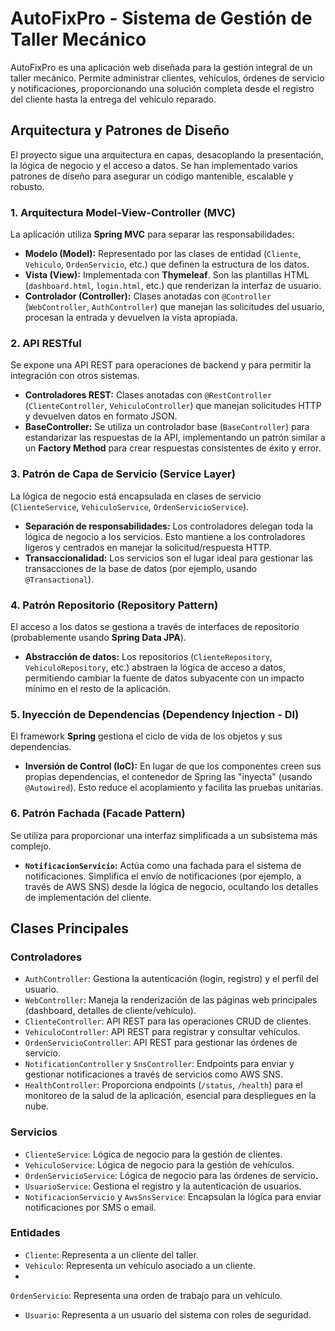 # AutoFixPro - Sistema de Gestión de Taller Mecánico

AutoFixPro es una aplicación web diseñada para la gestión integral de un taller mecánico. Permite administrar clientes, vehículos, órdenes de servicio y notificaciones, proporcionando una solución completa desde el registro del cliente hasta la entrega del vehículo reparado.

## Arquitectura y Patrones de Diseño

El proyecto sigue una arquitectura en capas, desacoplando la presentación, la lógica de negocio y el acceso a datos. Se han implementado varios patrones de diseño para asegurar un código mantenible, escalable y robusto.

### 1. Arquitectura Model-View-Controller (MVC)

La aplicación utiliza **Spring MVC** para separar las responsabilidades:

-   **Modelo (Model):** Representado por las clases de entidad (`Cliente`, `Vehiculo`, `OrdenServicio`, etc.) que definen la estructura de los datos.
-   **Vista (View):** Implementada con **Thymeleaf**. Son las plantillas HTML (`dashboard.html`, `login.html`, etc.) que renderizan la interfaz de usuario.
-   **Controlador (Controller):** Clases anotadas con `@Controller` (`WebController`, `AuthController`) que manejan las solicitudes del usuario, procesan la entrada y devuelven la vista apropiada.

### 2. API RESTful

Se expone una API REST para operaciones de backend y para permitir la integración con otros sistemas.

-   **Controladores REST:** Clases anotadas con `@RestController` (`ClienteController`, `VehiculoController`) que manejan solicitudes HTTP y devuelven datos en formato JSON.
-   **BaseController:** Se utiliza un controlador base (`BaseController`) para estandarizar las respuestas de la API, implementando un patrón similar a un **Factory Method** para crear respuestas consistentes de éxito y error.

### 3. Patrón de Capa de Servicio (Service Layer)

La lógica de negocio está encapsulada en clases de servicio (`ClienteService`, `VehiculoService`, `OrdenServicioService`).

-   **Separación de responsabilidades:** Los controladores delegan toda la lógica de negocio a los servicios. Esto mantiene a los controladores ligeros y centrados en manejar la solicitud/respuesta HTTP.
-   **Transaccionalidad:** Los servicios son el lugar ideal para gestionar las transacciones de la base de datos (por ejemplo, usando `@Transactional`).

### 4. Patrón Repositorio (Repository Pattern)

El acceso a los datos se gestiona a través de interfaces de repositorio (probablemente usando **Spring Data JPA**).

-   **Abstracción de datos:** Los repositorios (`ClienteRepository`, `VehiculoRepository`, etc.) abstraen la lógica de acceso a datos, permitiendo cambiar la fuente de datos subyacente con un impacto mínimo en el resto de la aplicación.

### 5. Inyección de Dependencias (Dependency Injection - DI)

El framework **Spring** gestiona el ciclo de vida de los objetos y sus dependencias.

-   **Inversión de Control (IoC):** En lugar de que los componentes creen sus propias dependencias, el contenedor de Spring las "inyecta" (usando `@Autowired`). Esto reduce el acoplamiento y facilita las pruebas unitarias.

### 6. Patrón Fachada (Facade Pattern)

Se utiliza para proporcionar una interfaz simplificada a un subsistema más complejo.

-   **`NotificacionServicio`:** Actúa como una fachada para el sistema de notificaciones. Simplifica el envío de notificaciones (por ejemplo, a través de AWS SNS) desde la lógica de negocio, ocultando los detalles de implementación del cliente.

## Clases Principales

### Controladores

-   `AuthController`: Gestiona la autenticación (login, registro) y el perfil del usuario.
-   `WebController`: Maneja la renderización de las páginas web principales (dashboard, detalles de cliente/vehículo).
-   `ClienteController`: API REST para las operaciones CRUD de clientes.
-   `VehiculoController`: API REST para registrar y consultar vehículos.
-   `OrdenServicioController`: API REST para gestionar las órdenes de servicio.
-   `NotificationController` y `SnsController`: Endpoints para enviar y gestionar notificaciones a través de servicios como AWS SNS.
-   `HealthController`: Proporciona endpoints (`/status`, `/health`) para el monitoreo de la salud de la aplicación, esencial para despliegues en la nube.

### Servicios

-   `ClienteService`: Lógica de negocio para la gestión de clientes.
-   `VehiculoService`: Lógica de negocio para la gestión de vehículos.
-   `OrdenServicioService`: Lógica de negocio para las órdenes de servicio.
-   `UsuarioService`: Gestiona el registro y la autenticación de usuarios.
-   `NotificacionServicio` y `AwsSnsService`: Encapsulan la lógica para enviar notificaciones por SMS o email.

### Entidades

-   `Cliente`: Representa a un cliente del taller.
-   `Vehiculo`: Representa un vehículo asociado a un cliente.
-
 `OrdenServicio`: Representa una orden de trabajo para un vehículo.
-   `Usuario`: Representa a un usuario del sistema con roles de seguridad.
